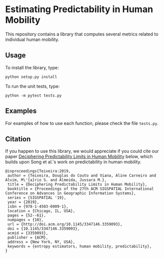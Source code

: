 # Estimating Predictability in Human Mobility

This repository contains a library that computes several metrics related to individual human mobility. 


## Usage

To install the library, type:

```
python setup.py install
```

To run the unit tests, type:

```
python -m pytest tests.py
```

## Examples

For examples of how to use each function, please check the file `tests.py`.

## Citation

If you happen to use this library, we would appreciate if you could cite our paper [Deciphering Predictability Limits in Human Mobility](https://dl.acm.org/doi/10.1145/3347146.3359093) below, which builds upon Song et al.'s work on predictability in human mobility.


```
@inproceedings{Teixeira:2019,
 author = {Teixeira, Douglas do Couto and Viana, Aline Carneiro and Alvim, M\'{a}rio S. and Almeida, Jussara M.},
 title = {Deciphering Predictability Limits in Human Mobility},
 booktitle = {Proceedings of the 27th ACM SIGSPATIAL International Conference on Advances in Geographic Information Systems},
 series = {SIGSPATIAL '19},
 year = {2019},
 isbn = {978-1-4503-6909-1},
 location = {Chicago, IL, USA},
 pages = {52--61},
 numpages = {10},
 url = {http://doi.acm.org/10.1145/3347146.3359093},
 doi = {10.1145/3347146.3359093},
 acmid = {3359093},
 publisher = {ACM},
 address = {New York, NY, USA},
 keywords = {entropy estimators, human mobility, predictability},
} 
```


